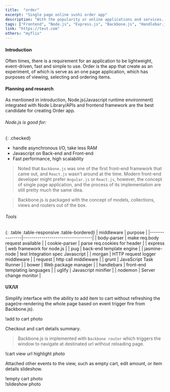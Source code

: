 ```yaml
---
title:  "order"
excerpt: "Single page online sushi order app"
description: "With the popularity or online applications and services.  Restaurants would be more compatible having its own clean and simple interface online ordering routine for customers.  Order is a user-friendly interface, production-ready application, built on single page application technology, which is extremely fast and easy for user to navigate."
tags: ["Frontend", "Node.js", "Express.js", "Backbone.js", "Handlebar.js", "Pug"]
link: "https://test.com"
others: "myflix"
---
```


#### Introduction
Often times, there is a requirement for an application to be lightweight, event-driven, fast and simple to use. Order is the app that create as an experiment, of which is serve as an one page application, which has purposes of viewing, selecting and ordering items.

#### Planning and research  
As mentioned in introduction, Node.js(Javascript runtime environment) integrated with Node Library/APIs and frontend framework are the best candidate for creating Order app.

###### Node.js is good for:

{: .checked}  
- handle asynchronous I/O, take less RAM
- Javascript on Back-end and Front-end 
- Fast performance, high scalability

> Noted that `Backbone.js` was one of the first front-end framework that came out, and `React.js` wasn't around at the time. Modern front-end developer might prefer `Angular.js` or `React.js`, however, the concept of single page application, and the process of its implementation are still pretty much the same idea.  

> Backbone.js is packaged with the concept of models, collections, views and routers out of the box.

###### Tools

{: .table .table-responsive .table-bordered}
| middleware    | purpose                          |
|---------------|----------------------------------|
| body-parser   | make req.body request available  |
| cookie-parser | parse req.cookies for header     |
| express       | web framework for node.js        |
| pug           | back-end template engine         |
| jasmine-node  | test Integration spec Javascript |
| morgan        | HTTP request logger middleware   |
| request       | http call middleware             |
| grunt         | JavaScript Task Runner           |
| bower         | Web package manager              |
| handlebars    | front-end templating languages   |
| uglify        | Javascript minifier              |
| nodemon       | Server change monitor            |

#### UX/UI
Simplify interface with the ability to add item to cart without refreshing the page(re-rendering the whole page based on event trigger fire from Backbone.js).

!add to cart photo

Checkout and cart details summary.

> Backbone.js is implemented with `Backbone router` which triggers the window to navigate at destinated url without reloading page.

!cart view url highlight photo

Attached other events to the view, such as empty cart, edit amount, or item details slideshow.

!empty cart photo  
!slideshow photo

